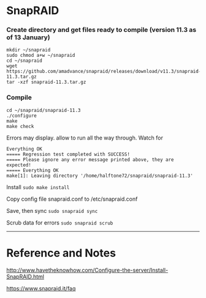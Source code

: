 # SnapRAID

### Create directory and get files ready to compile (version 11.3 as of 13 January)

```
mkdir ~/snapraid
sudo chmod a+w ~/snapraid
cd ~/snapraid
wget https://github.com/amadvance/snapraid/releases/download/v11.3/snapraid-11.3.tar.gz
tar -xzf snapraid-11.3.tar.gz
```

### Compile

```
cd ~/snapraid/snapraid-11.3
./configure
make
make check
```

Errors may display. allow to run all the way through. Watch for

```
Everything OK
===== Regression test completed with SUCCESS!
===== Please ignore any error message printed above, they are expected!
===== Everything OK
make[1]: Leaving directory '/home/halftone72/snapraid/snapraid-11.3'
```

Install
`sudo make install`

Copy config file snapraid.conf to /etc/snapraid.conf

Save, then sync
`sudo snapraid sync`

Scrub data for errors
`sudo snapraid scrub`

---

# Reference and Notes

http://www.havetheknowhow.com/Configure-the-server/Install-SnapRAID.html

https://www.snapraid.it/faq

